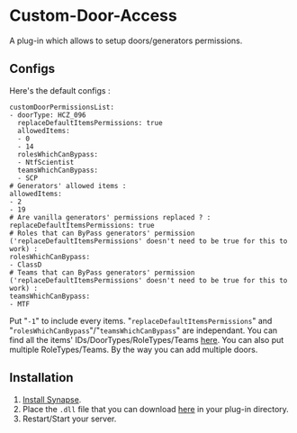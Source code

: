 # Custom-Door-Access
A plug-in which allows to setup doors/generators permissions.

## Configs
Here's the default configs :
```# Doors' permission :
customDoorPermissionsList:
- doorType: HCZ_096
  replaceDefaultItemsPermissions: true
  allowedItems:
  - 0
  - 14
  rolesWhichCanBypass:
  - NtfScientist
  teamsWhichCanBypass:
  - SCP
# Generators' allowed items :
allowedItems:
- 2
- 19
# Are vanilla generators' permissions replaced ? :
replaceDefaultItemsPermissions: true
# Roles that can ByPass generators' permission ('replaceDefaultItemsPermissions' doesn't need to be true for this to work) :
rolesWhichCanBypass:
- ClassD
# Teams that can ByPass generators' permission ('replaceDefaultItemsPermissions' doesn't need to be true for this to work) :
teamsWhichCanBypass:
- MTF
```

Put "`-1`" to include every items.
"`replaceDefaultItemsPermissions`" and "`rolesWhichCanBypass`"/"`teamsWhichCanBypass`" are independant.
You can find all the items' IDs/DoorTypes/RoleTypes/Teams [here](https://docs.synapsesl.xyz/resources).
You can also put multiple RoleTypes/Teams.
By the way you can add multiple doors.

## Installation
1. [Install Synapse](https://docs.synapsesl.xyz/setup/setup).
2. Place the `.dll` file that you can download [here](https://github.com/Fondation-Azarus/Custom-Door-Access/releases/tag/1.1.0) in your plug-in directory.
3. Restart/Start your server.
